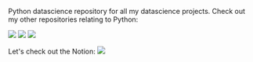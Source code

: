 Python datascience repository for all my datascience projects. Check out my other repositories relating to Python:
 
[![](https://img.shields.io/badge/Gizmotronn%2F-Python--Learning-success?style=for-the-badge&logo=github)](https://github.com/gizmotronn/python-learning)
[![](https://img.shields.io/badge/Gizmotronn%2F--Django-Start-blueviolet?style=for-the-badge&logo=gitlab)](https://github.com/gizmotronn/django-start)
[![](https://img.shields.io/badge/Gizmotronn%2F-Chocobars-important?style=for-the-badge&logo=twitter)](https://github.com/gizmotronn/chocobars)

Let's check out the Notion:
[![](https://img.shields.io/badge/SignalKinetics%2F-Python%2F--DataScience-blue?style=for-the-badge&logo=dribbble)](https://www.notion.so/skinetics/Data-Science-w-Python-debfb80407e247e692f44302744ecd8e)
 
